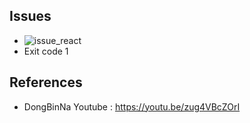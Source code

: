 ## Issues
- ![issue_react](https://github.com/1D1C/img/capture.PNG)
- Exit code 1

## References
- DongBinNa Youtube : https://youtu.be/zug4VBcZOrI
